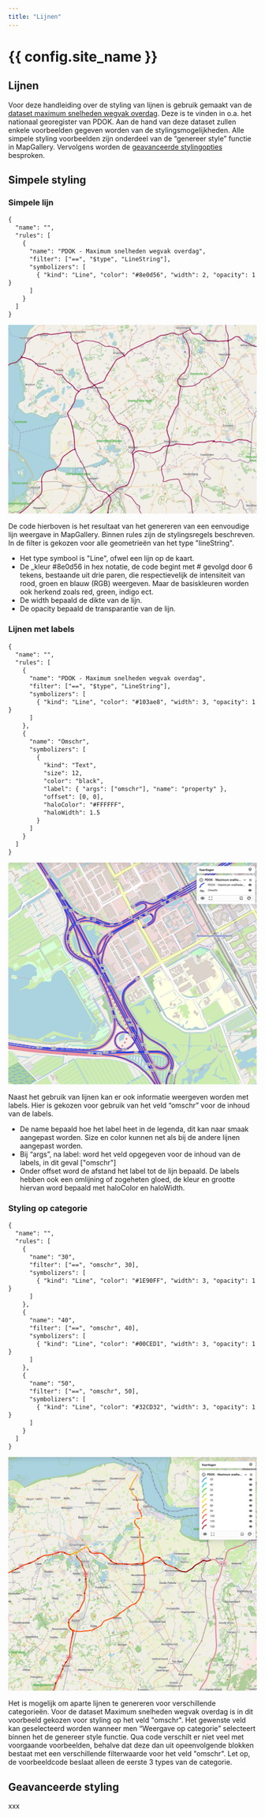 ```yaml
---
title: "Lijnen"
---
```


# {{ config.site_name }}

Lijnen
---
Voor deze handleiding over de styling van lijnen is gebruik gemaakt van de [dataset maximum snelheden wegvak overdag](https://nationaalgeoregister.nl/geonetwork/srv/dut/catalog.search#/metadata/abbf1e22-55aa-4a11-a855-7ac963e4a82c). Deze is te vinden in o.a. het nationaal georegister van PDOK.
Aan de hand van deze dataset zullen enkele voorbeelden gegeven worden van de stylingsmogelijkheden. Alle simpele styling voorbeelden zijn onderdeel van de “genereer style” functie in MapGallery. Vervolgens worden de [geavanceerde stylingopties](#geavanceerde-styling) besproken.

Simpele styling 
---

### Simpele lijn
```
{
  "name": "",
  "rules": [
    {
      "name": "PDOK - Maximum snelheden wegvak overdag",
      "filter": ["==", "$type", "LineString"],
      "symbolizers": [
        { "kind": "Line", "color": "#8e0d56", "width": 2, "opacity": 1 }
      ]
    }
  ]
}
```
![title](foto_simpele_lijn.png)

De code hierboven is het resultaat van het genereren van een eenvoudige lijn weergave in MapGallery. Binnen rules zijn de stylingsregels beschreven. In de filter is gekozen voor alle geometrieën van het type "lineString".

- Het type symbool is "Line", ofwel een lijn op de kaart.
- De _kleur #8e0d56 in hex notatie, de code begint met # gevolgd door 6 tekens, bestaande uit drie paren, die respectievelijk de intensiteit van rood, groen en blauw (RGB) weergeven. Maar de basiskleuren worden ook herkend zoals red, green, indigo ect.
- De width bepaald de dikte van de lijn.
- De opacity bepaald de transparantie van de lijn.

### Lijnen met labels
```
{
  "name": "",
  "rules": [
    {
      "name": "PDOK - Maximum snelheden wegvak overdag",
      "filter": ["==", "$type", "LineString"],
      "symbolizers": [
        { "kind": "Line", "color": "#103ae8", "width": 3, "opacity": 1 }
      ]
    },
    {
      "name": "Omschr",
      "symbolizers": [
        {
          "kind": "Text",
          "size": 12,
          "color": "black",
          "label": { "args": ["omschr"], "name": "property" },
          "offset": [0, 0],
          "haloColor": "#FFFFFF",
          "haloWidth": 1.5
        }
      ]
    }
  ]
}
```
![title](lijnen_labels.png)

Naast het gebruik van lijnen kan er ook informatie weergeven worden met labels. Hier is gekozen voor gebruik van het veld “omschr” voor de inhoud van de labels.

- De name bepaald hoe het label heet in de legenda, dit kan naar smaak aangepast worden.
Size en color kunnen net als bij de andere lijnen aangepast worden.
- Bij “args”, na label: word het veld opgegeven voor de inhoud van de labels, in dit geval ["omschr"]
- Onder offset word de afstand het label tot de lijn bepaald.
De labels hebben ook een omlijning of zogeheten gloed, de kleur en grootte hiervan word bepaald met haloColor en haloWidth.

### Styling op categorie
```
{
  "name": "",
  "rules": [
    {
      "name": "30",
      "filter": ["==", "omschr", 30],
      "symbolizers": [
        { "kind": "Line", "color": "#1E90FF", "width": 3, "opacity": 1 }
      ]
    },
    {
      "name": "40",
      "filter": ["==", "omschr", 40],
      "symbolizers": [
        { "kind": "Line", "color": "#00CED1", "width": 3, "opacity": 1 }
      ]
    },
    {
      "name": "50",
      "filter": ["==", "omschr", 50],
      "symbolizers": [
        { "kind": "Line", "color": "#32CD32", "width": 3, "opacity": 1 }
      ]
    }
  ]
}
```
![title](foto_lijnen_categorie.png)

Het is mogelijk om aparte lijnen te genereren voor verschillende categorieën. Voor de dataset Maximum snelheden wegvak overdag is in dit voorbeeld gekozen voor styling op het veld "omschr". Het gewenste veld kan geselecteerd worden wanneer men “Weergave op categorie” selecteert binnen het de genereer style functie. Qua code verschilt er niet veel met voorgaande voorbeelden, behalve dat deze dan uit opeenvolgende blokken bestaat met een verschillende filterwaarde voor het veld "omschr". Let op, de voorbeeldcode beslaat alleen de eerste 3 types van de categorie.

Geavanceerde styling
---
xxx